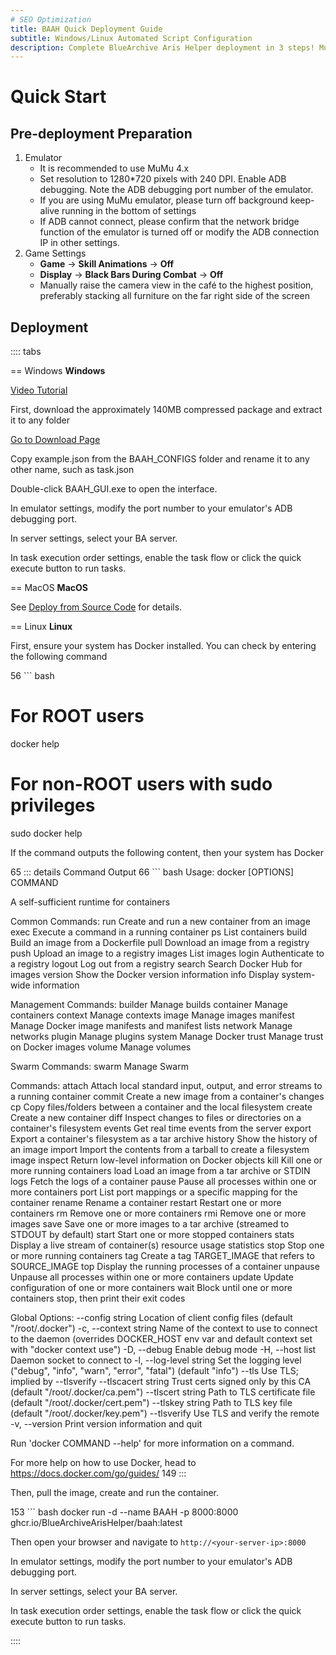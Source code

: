 ```yaml
---
# SEO Optimization
title: BAAH Quick Deployment Guide
subtitle: Windows/Linux Automated Script Configuration
description: Complete BlueArchive Aris Helper deployment in 3 steps! MuMu emulator settings (1280x720/240 DPI), Windows extract-and-run + GUI configuration, Linux Docker one-click deployment, with scheduled task automation support.
---
```


<LanguageWarn/>

# Quick Start

## Pre-deployment Preparation

1. Emulator
   - It is recommended to use MuMu 4.x
   - Set resolution to 1280*720 pixels with 240 DPI. Enable ADB debugging. Note the ADB debugging port number of the emulator.
   - If you are using MuMu emulator, please turn off background keep-alive running in the bottom of settings
   - If ADB cannot connect, please confirm that the network bridge function of the emulator is turned off or modify the ADB connection IP in other settings.
2. Game Settings
    - **Game** -> **Skill Animations** -> **Off**
    - **Display** -> **Black Bars During Combat** -> **Off**
    - Manually raise the camera view in the café to the highest position, preferably stacking all furniture on the far right side of the screen

## Deployment

:::: tabs

== Windows
**Windows**

[Video Tutorial](https://www.bilibili.com/video/BV1ZxfGYSEVr)

First, download the approximately 140MB compressed package and extract it to any folder

[Go to Download Page](/download)

Copy example.json from the BAAH_CONFIGS folder and rename it to any other name, such as task.json

Double-click BAAH_GUI.exe to open the interface.

In emulator settings, modify the port number to your emulator's ADB debugging port.

In server settings, select your BA server.

In task execution order settings, enable the task flow or click the quick execute button to run tasks.


== MacOS
**MacOS**

See [Deploy from Source Code](../docs/source-code.md) for details.

== Linux
**Linux**

First, ensure your system has Docker installed. You can check by entering the following command

 56  ``` bash
# For ROOT users
docker help
# For non-ROOT users with sudo privileges
sudo docker help

If the command outputs the following content, then your system has Docker

 65  ::: details Command Output
 66  ``` bash
Usage:  docker [OPTIONS] COMMAND

A self-sufficient runtime for containers

Common Commands:
  run         Create and run a new container from an image
  exec        Execute a command in a running container
  ps          List containers
  build       Build an image from a Dockerfile
  pull        Download an image from a registry
  push        Upload an image to a registry
  images      List images
  login       Authenticate to a registry
  logout      Log out from a registry
  search      Search Docker Hub for images
  version     Show the Docker version information
  info        Display system-wide information

Management Commands:
  builder     Manage builds
  container   Manage containers
  context     Manage contexts
  image       Manage images
  manifest    Manage Docker image manifests and manifest lists
  network     Manage networks
  plugin      Manage plugins
  system      Manage Docker
  trust       Manage trust on Docker images
  volume      Manage volumes

Swarm Commands:
  swarm       Manage Swarm

Commands:
  attach      Attach local standard input, output, and error streams to a running container
  commit      Create a new image from a container's changes
  cp          Copy files/folders between a container and the local filesystem
  create      Create a new container
  diff        Inspect changes to files or directories on a container's filesystem
  events      Get real time events from the server
  export      Export a container's filesystem as a tar archive
  history     Show the history of an image
  import      Import the contents from a tarball to create a filesystem image
  inspect     Return low-level information on Docker objects
  kill        Kill one or more running containers
  load        Load an image from a tar archive or STDIN
  logs        Fetch the logs of a container
  pause       Pause all processes within one or more containers
  port        List port mappings or a specific mapping for the container
  rename      Rename a container
  restart     Restart one or more containers
  rm          Remove one or more containers
  rmi         Remove one or more images
  save        Save one or more images to a tar archive (streamed to STDOUT by default)
  start       Start one or more stopped containers
  stats       Display a live stream of container(s) resource usage statistics
  stop        Stop one or more running containers
  tag         Create a tag TARGET_IMAGE that refers to SOURCE_IMAGE
  top         Display the running processes of a container
  unpause     Unpause all processes within one or more containers
  update      Update configuration of one or more containers
  wait        Block until one or more containers stop, then print their exit codes

Global Options:
      --config string      Location of client config files (default "/root/.docker")
  -c, --context string     Name of the context to use to connect to the daemon (overrides
                           DOCKER_HOST env var and default context set with "docker context use")
  -D, --debug              Enable debug mode
  -H, --host list          Daemon socket to connect to
  -l, --log-level string   Set the logging level ("debug", "info", "warn", "error", "fatal")
                           (default "info")
      --tls                Use TLS; implied by --tlsverify
      --tlscacert string   Trust certs signed only by this CA (default "/root/.docker/ca.pem")
      --tlscert string     Path to TLS certificate file (default "/root/.docker/cert.pem")
      --tlskey string      Path to TLS key file (default "/root/.docker/key.pem")
      --tlsverify          Use TLS and verify the remote
  -v, --version            Print version information and quit

Run 'docker COMMAND --help' for more information on a command.

For more help on how to use Docker, head to https://docs.docker.com/go/guides/
149  :::

Then, pull the image, create and run the container.

153  ``` bash
docker run -d --name BAAH -p 8000:8000 ghcr.io/BlueArchiveArisHelper/baah:latest

Then open your browser and navigate to `http://<your-server-ip>:8000`

In emulator settings, modify the port number to your emulator's ADB debugging port.

In server settings, select your BA server.

In task execution order settings, enable the task flow or click the quick execute button to run tasks.

::::
